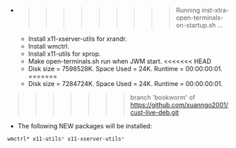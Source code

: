 * >>>>>>>>> Running inst-xtra-open-terminals-on-startup.sh ...
  * Install x11-xserver-utils for xrandr.
  * Install wmctrl.
  * Install x11-utils for xprop.
  * Make open-terminals.sh run when JWM start.
<<<<<<< HEAD
  * Disk size = 7598528K. Space Used = 24K. Runtime = 00:00:00:01.
=======
  * Disk size = 7284724K. Space Used = 24K. Runtime = 00:00:00:01.
>>>>>>> branch 'bookworm' of https://github.com/xuanngo2001/cust-live-deb.git
  * The following NEW packages will be installed:
  ```bash
wmctrl* x11-utils* x11-xserver-utils*
  ```

